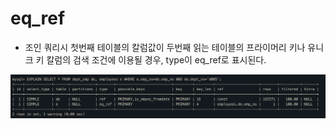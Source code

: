 # eq_ref

- 조인 쿼리시 첫번째 테이블의 칼럼값이 두번째 읽는 테이블의 프라이머리 키나 유니크 키 칼럼의 검색 조건에 이용될 경우, type이 eq_ref로 표시된다.

![img](./img/10.3.5.3.png)



